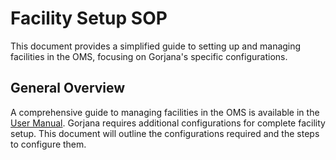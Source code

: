 # Facility Setup SOP

This document provides a simplified guide to setting up and managing facilities in the OMS, focusing on Gorjana's specific configurations.

## General Overview

A comprehensive guide to managing facilities in the OMS is available in the [User Manual](https://docs.hotwax.co/documents/system-admins/administration/facilities). Gorjana requires additional configurations for complete facility setup. This document will outline the configurations required and the steps to configure them.

